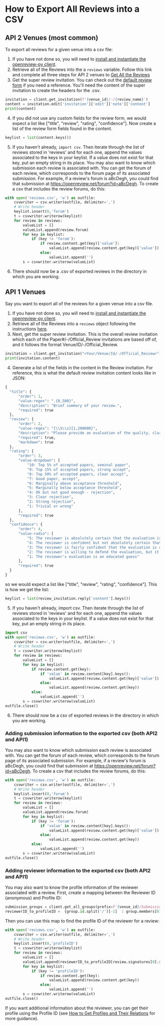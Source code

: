 # How to Export All Reviews into a CSV

## API 2 Venues (most common)

To export all reviews for a given venue into a csv file:

1. If you have not done so, you will need to [install and instantiate the openreview-py client](../../getting-started/using-the-api/installing-and-instantiating-the-python-client.md).&#x20;
2. Retrieve all of the Reviews into the a `reviews` variable. Follow this link and complete all three steps for API 2 venues to [Get All the Reviews](broken-reference)&#x20;
3. Get the super review invitation. You can check out the [default review form](../../reference/default-forms/default-review-form.md#api-v2-json) if you need a reference. You'll need the content of the super invitation to create the headers for the .csv.

```python
invitation = client.get_invitation(f'{venue_id}/-/{review_name}')
content = invitation.edit['invitation']['edit']['note']['content']
print(content)
```

4. If you did not use any custom fields for the review form, we would expect a list like \["title", "review", "rating", "confidence"]. Now create a list of the review form fields found in the content.

```python
keylist = list(content.keys())
```

5. If you haven't already, `import csv`. Then iterate through the list of reviews stored in 'reviews' and for each one, append the values associated to the keys in your keylist. If a value does not exist for that key, put an empty string in its place. You may also want to know which submission each review is associated with. You can get the forum of each review, which corresponds to the forum page of its associated submission. For example, if a review's forum is aBcDegh, you could find that submission at https://openreview.net/forum?id=aBcDegh. To create a csv that includes the review forums, do this:

```python
with open('reviews.csv', 'w') as outfile:
    csvwriter = csv.writer(outfile, delimiter=',')
    # Write header 
    keylist.insert(0,'forum')
    t = csvwriter.writerow(keylist)
    for review in reviews:
        valueList = []
        valueList.append(review.forum)
        for key in keylist:
            if (key != 'forum'):
                if review.content.get(key)['value']:
                    valueList.append(review.content.get(key)['value'])
                else:
                    valueList.append('')
        s = csvwriter.writerow(valueList)
```

6. There should now be a .csv of exported reviews in the directory in which you are working.&#x20;

## API 1 Venues

Say you want to export all of the reviews for a given venue into a csv file.&#x20;

1. If you have not done so, you will need to [install and instantiate the openreview-py client](../../getting-started/using-the-api/installing-and-instantiating-the-python-client.md).&#x20;
2. Retrieve all of the Reviews into a `reviews` object following the instructions [here](broken-reference).&#x20;
3. Next, get the super review invitation. This is the overall review invitation which each of the Paper#/-/Official\_Review invitations are based off of, and it follows the format Venue/ID/-/Official\_Review.&#x20;

```python
invitation = client.get_invitation("<Your/Venue/Id/-/Official_Review>")
print(invitation.content)
```

4. Generate a list of the fields in the content in the Review invitation. For reference, this is what the default review invitation content looks like in JSON:&#x20;

```python
{
  "title": {
      "order": 1,
      "value-regex": ".{0,500}",
      "description": "Brief summary of your review.",
      "required": true
  },
  "review": {
      "order": 2,
      "value-regex": "[\\S\\s]{1,200000}",
      "description": "Please provide an evaluation of the quality, clarity, originality and significance of this work, including a list of its pros and cons (max 200000 characters). Add formatting using Markdown and formulas using LaTeX. For more information see https://openreview.net/faq",
      "required": true,
      "markdown": true
  },
  "rating": {
      "order": 3,
      "value-dropdown": [
          "10: Top 5% of accepted papers, seminal paper",
          "9: Top 15% of accepted papers, strong accept",
          "8: Top 50% of accepted papers, clear accept",
          "7: Good paper, accept",
          "6: Marginally above acceptance threshold",
          "5: Marginally below acceptance threshold",
          "4: Ok but not good enough - rejection",
          "3: Clear rejection",
          "2: Strong rejection",
          "1: Trivial or wrong"
      ],
      "required": true
  },
  "confidence": {
      "order": 4,
      "value-radio": [
          "5: The reviewer is absolutely certain that the evaluation is correct and very familiar with the relevant literature",
          "4: The reviewer is confident but not absolutely certain that the evaluation is correct",
          "3: The reviewer is fairly confident that the evaluation is correct",
          "2: The reviewer is willing to defend the evaluation, but it is quite likely that the reviewer did not understand central parts of the paper",
          "1: The reviewer's evaluation is an educated guess"
      ],
      "required": true
  }
}
```

so we would expect a list like \["title", "review", "rating", "confidence"]. This is how we get the list:

```python
keylist = list(review_invitation.reply['content'].keys())
```

5. If you haven't already, import csv. Then iterate through the list of reviews stored in 'reviews' and for each one, append the values associated to the keys in your keylist. If a value does not exist for that key, put an empty string in its place.&#x20;

```python
import csv
with open('reviews.csv', 'w') as outfile:
    csvwriter = csv.writer(outfile, delimiter=',')
    # Write header 
    t = csvwriter.writerow(keylist)
    for review in reviews:
        valueList = []
        for key in keylist:
            if review.content.get(key):
                if 'value' in review.content[key].keys():
                    valueList.append(review.content.get(key)['value'])
                else:
                    valueList.append(review.content.get(key))
            else:
                valueList.append('')
        s = csvwriter.writerow(valueList)
outfile.close()  
```

6. There should now be a csv of exported reviews in the directory in which you are working.&#x20;

### Adding submission information to the exported csv (both API2 and API1)

You may also want to know which submission each review is associated with. You can get the forum of each review, which corresponds to the forum page of its associated submission. For example, if a review's forum is aBcDegh, you could find that submission at https://openreview.net/forum?id=aBcDegh. To create a csv that includes the review forums, do this:

```python
with open('reviews.csv', 'w') as outfile:
    csvwriter = csv.writer(outfile, delimiter=',')
    # Write header 
    keylist.insert(0,'forum')
    t = csvwriter.writerow(keylist)
    for review in reviews:
        valueList = []
        valueList.append(review.forum)
        for key in keylist:
            if (key != 'forum'):
                if 'value' in review.content[key].keys():
                    valueList.append(review.content.get(key)['value'])
                else:
                    valueList.append(review.content.get(key))
            else:
                valueList.append('')
        s = csvwriter.writerow(valueList)
outfile.close()      
```

### Adding reviewer information to the exported csv (both API2 and API1)

You may also want to know the profile information of the reviewer associated with a review. First, create a mapping between the Reviewer ID (anonymous) and Profile ID:

```python
submission_groups = client.get_all_groups(prefix=f'{venue_id}/Submission')
reviewerID_to_profileID =  {group.id.split('/')[-1]  : group.members[0] for group in submission_groups if '/Reviewer_' in group.id}
```

Then you can use this map to find the profile ID of the reviewer for a review:

```python
with open('reviews.csv', 'w') as outfile:
    csvwriter = csv.writer(outfile, delimiter=',')
    # Write header 
    keylist.insert(0,'profileID')
    t = csvwriter.writerow(keylist)
    for review in reviews:
        valueList = []
        valueList.append(reviewerID_to_profileID[review.signatures[0].split('/')[-1]])
        for key in keylist:
            if (key != 'profileID'):
                if review.content.get(key):
                    valueList.append(review.content.get(key))
                else:
                    valueList.append('')
        s = csvwriter.writerow(valueList)
outfile.close()    
```

If you want additional information about the reviewer, you can get their profile using the Profile ID (see [How to Get Profiles and Their Relations](how-to-get-profiles-and-their-relations.md) for more guidance).



